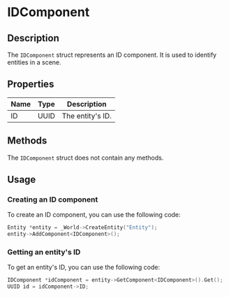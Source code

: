 # IDComponent

## Description

The `IDComponent` struct represents an ID component. It is used to identify entities in a scene.

## Properties

| Name | Type | Description      |
|------|------|------------------|
| ID   | UUID | The entity's ID. |

## Methods

The `IDComponent` struct does not contain any methods.

## Usage

### Creating an ID component

To create an ID component, you can use the following code:

```c++
Entity *entity = _World->CreateEntity("Entity");
entity->AddComponent<IDComponent>();
```

### Getting an entity's ID

To get an entity's ID, you can use the following code:

```c++
IDComponent *idComponent = entity->GetComponent<IDComponent>().Get();
UUID id = idComponent->ID;
```